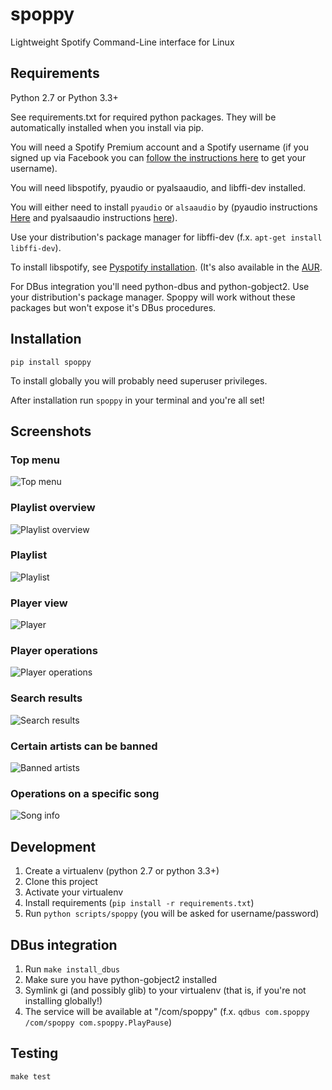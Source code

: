 # spoppy
Lightweight Spotify Command-Line interface for Linux

## Requirements

Python 2.7 or Python 3.3+

See requirements.txt for required python packages. They will be automatically installed when you install via pip.

You will need a Spotify Premium account and a Spotify username (if you signed up via Facebook you can [follow the instructions here](https://community.spotify.com/t5/Help-Accounts-and-Subscriptions/How-do-i-find-my-username-when-using-Facebook-login/td-p/859795) to get your username).

You will need libspotify, pyaudio or pyalsaaudio, and libffi-dev installed.

You will either need to install `pyaudio` or `alsaaudio` by (pyaudio instructions [Here](https://people.csail.mit.edu/hubert/pyaudio/) and pyalsaaudio instructions [here](http://larsimmisch.github.io/pyalsaaudio/pyalsaaudio.html#installation)).

Use your distribution's package manager for libffi-dev (f.x. `apt-get install libffi-dev`).

To install libspotify, see [Pyspotify installation](https://pyspotify.mopidy.com/en/latest/installation/#install-from-source). (It's also available in the [AUR](https://aur.archlinux.org/packages/libspotify/).

For DBus integration you'll need python-dbus and python-gobject2. Use your distribution's package manager. Spoppy will work without these packages but won't expose it's DBus procedures.

## Installation

`pip install spoppy`

To install globally you will probably need superuser privileges.

After installation run `spoppy` in your terminal and you're all set!

## Screenshots

### Top menu
![Top menu](/screenshots/top_menu.png?raw=true "Top menu")
### Playlist overview
![Playlist overview](/screenshots/playlist_overview.png?raw=true "Playlist overview")
### Playlist
![Playlist](/screenshots/playlist.png?raw=true "Playlist")
### Player view
![Player](/screenshots/player.png?raw=true "Player")
### Player operations
![Player operations](/screenshots/player_operations.png?raw=true "Player operations")
### Search results
![Search results](/screenshots/search_results.png?raw=true "Search results")
### Certain artists can be banned
![Banned artists](/screenshots/banned_artist.png?raw=true "Banned artists")
### Operations on a specific song
![Song info](/screenshots/song_info.png?raw=true "Song info")

## Development

1. Create a virtualenv (python 2.7 or python 3.3+)
2. Clone this project
3. Activate your virtualenv
4. Install requirements (`pip install -r requirements.txt`)
5. Run `python scripts/spoppy` (you will be asked for username/password)

## DBus integration

1. Run `make install_dbus`
2. Make sure you have python-gobject2 installed
3. Symlink gi (and possibly glib) to your virtualenv (that is, if you're not installing globally!)
4. The service will be available at "/com/spoppy" (f.x. `qdbus com.spoppy /com/spoppy com.spoppy.PlayPause`)

## Testing

`make test`
